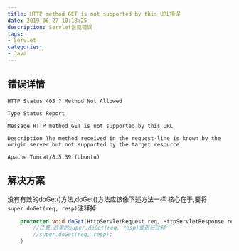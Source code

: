 ```yaml
---
title: HTTP method GET is not supported by this URL错误
date: 2019-06-27 10:18:25
description: Servlet常见错误
tags:
- Servlet
categories:
- Java
---
```

##  错误详情
```
HTTP Status 405 ? Method Not Allowed

Type Status Report

Message HTTP method GET is not supported by this URL

Description The method received in the request-line is known by the origin server but not supported by the target resource.

Apache Tomcat/8.5.39 (Ubuntu)
```

##  解决方案
没有有效的doGet()方法,doGet()方法应该像下述方法一样
核心在于,要将`super.doGet(req, resp)`注释掉
```java
    protected void doGet(HttpServletRequest req, HttpServletResponse resp) throws ServletException, IOException {
        //注意,这里的super.doGet(req, resp)要进行注释
        //super.doGet(req, resp);
    }
```
